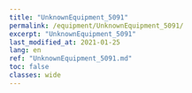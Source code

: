 ```yaml
---
title: "UnknownEquipment_5091"
permalink: /equipment/UnknownEquipment_5091/
excerpt: "UnknownEquipment_5091"
last_modified_at: 2021-01-25
lang: en
ref: "UnknownEquipment_5091.md"
toc: false
classes: wide
---
```


